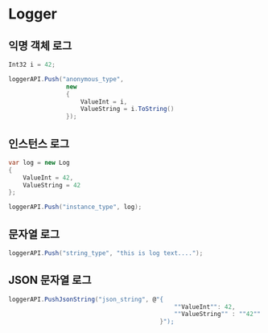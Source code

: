 # Logger

## 익명 객체 로그

```csharp
Int32 i = 42;

loggerAPI.Push("anonymous_type",
                new
                {
                    ValueInt = i,
                    ValueString = i.ToString()
                });
```

## 인스턴스 로그

```csharp
var log = new Log
{
    ValueInt = 42,
    ValueString = 42
};

loggerAPI.Push("instance_type", log);
```

## 문자열 로그

```csharp
loggerAPI.Push("string_type", "this is log text....");
```

## JSON 문자열 로그

```csharp
loggerAPI.PushJsonString("json_string", @"{
                                              ""ValueInt"": 42,
                                              ""ValueString"" : ""42""
                                          }");
```
